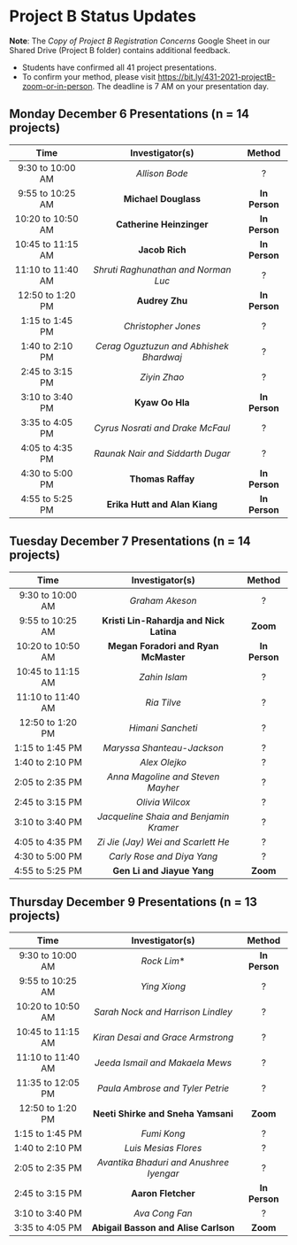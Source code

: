 # Project B Status Updates

**Note**: The *Copy of Project B Registration Concerns* Google Sheet in our Shared Drive (Project B folder) contains additional feedback.

- Students have confirmed all 41 project presentations. 
- To confirm your method, please visit https://bit.ly/431-2021-projectB-zoom-or-in-person. The deadline is 7 AM on your presentation day.

## Monday December 6 Presentations (n = 14 projects)

Time | Investigator(s) | Method
:-------: | :---: | :----:
9:30 to 10:00 AM | *Allison Bode* | ?
9:55 to 10:25 AM | **Michael Douglass** | **In Person**
10:20 to 10:50 AM	| **Catherine Heinzinger** | **In Person**
10:45 to 11:15 AM	| **Jacob Rich** | **In Person**
11:10 to 11:40 AM	| *Shruti Raghunathan and Norman Luc* | ?
12:50 to 1:20 PM	| **Audrey Zhu** | **In Person**
1:15 to 1:45 PM	| *Christopher Jones* | ?
1:40 to 2:10 PM	| *Cerag Oguztuzun and Abhishek Bhardwaj* | ?
2:45 to 3:15 PM |	*Ziyin Zhao* | ?
3:10 to 3:40 PM	| **Kyaw Oo Hla** | **In Person**
3:35 to 4:05 PM	| *Cyrus Nosrati and Drake McFaul* | ?
4:05 to 4:35 PM	| *Raunak Nair and Siddarth Dugar* | ?
4:30 to 5:00 PM	| **Thomas Raffay** | **In Person**
4:55 to 5:25 PM	| **Erika Hutt and Alan Kiang** | **In Person**

## Tuesday December 7 Presentations (n = 14 projects)

Time | Investigator(s) | Method
:-------: | :---: | :----:
9:30 to 10:00 AM	| *Graham Akeson* | ?
9:55 to 10:25 AM	 | **Kristi Lin-Rahardja and Nick Latina** | **Zoom**
10:20 to 10:50 AM	| **Megan Foradori and Ryan McMaster** | **In Person**
10:45 to 11:15 AM	| *Zahin Islam* | ?
11:10 to 11:40 AM	| *Ria Tilve* | ?
12:50 to 1:20 PM	|	*Himani Sancheti* | ?
1:15 to 1:45 PM	|	*Maryssa Shanteau-Jackson* | ?
1:40 to 2:10 PM	|	*Alex Olejko* | ?
2:05 to 2:35 PM	| *Anna Magoline and Steven Mayher* | ?
2:45 to 3:15 PM	|	*Olivia Wilcox* | ?
3:10 to 3:40 PM	| *Jacqueline Shaia and Benjamin Kramer* | ?
4:05 to 4:35 PM	|	*Zi Jie (Jay) Wei and Scarlett He* | ?
4:30 to 5:00 PM	|	*Carly Rose and Diya Yang* | ?
4:55 to 5:25 PM	|	**Gen Li and Jiayue Yang** | **Zoom**

## Thursday December 9 Presentations (n = 13 projects)

Time | Investigator(s) | Method
:-------: | :---: | :----:
9:30 to 10:00 AM	| *Rock Lim** | **In Person**
9:55 to 10:25 AM	| *Ying Xiong* | ?
10:20 to 10:50 AM	| *Sarah Nock and Harrison Lindley* | ?
10:45 to 11:15 AM	| *Kiran Desai and Grace Armstrong* | ?
11:10 to 11:40 AM	| *Jeeda Ismail and Makaela Mews* | ?
11:35 to 12:05 PM	| *Paula Ambrose and Tyler Petrie* | ?
12:50 to 1:20 PM	| **Neeti Shirke and Sneha Yamsani** | **Zoom**
1:15 to 1:45 PM	| *Fumi Kong* | ?
1:40 to 2:10 PM	| *Luis Mesias Flores* | ?
2:05 to 2:35 PM	| *Avantika Bhaduri and Anushree Iyengar* | ?
2:45 to 3:15 PM	| **Aaron Fletcher** | **In Person**
3:10 to 3:40 PM	| *Ava Cong Fan* | ?
3:35 to 4:05 PM	| **Abigail Basson and Alise Carlson** | **Zoom**

